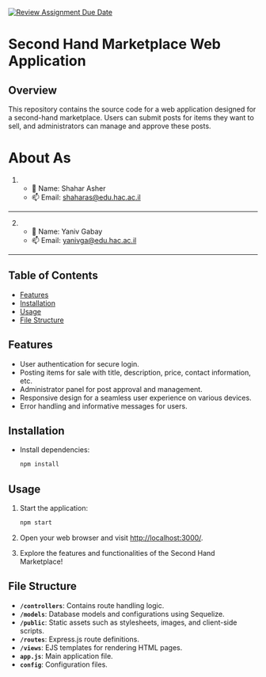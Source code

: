 [![Review Assignment Due Date](https://classroom.github.com/assets/deadline-readme-button-24ddc0f5d75046c5622901739e7c5dd533143b0c8e959d652212380cedb1ea36.svg)](https://classroom.github.com/a/KnqVbps7)


# Second Hand Marketplace Web Application

## Overview

This repository contains the source code for a web application designed for a second-hand marketplace. Users can submit posts for items they want to sell, and administrators can manage and approve these posts.

# About As
1. - 💁 Name: Shahar Asher
   - 📫 Email: [shaharas@edu.hac.ac.il](mailto:shaharas@edu.hac.ac.il)
---
2. - 💁 Name: Yaniv Gabay
   - 📫 Email: [yanivga@edu.hac.ac.il](mailto:yanivga@edu.hac.ac.il)
---

## Table of Contents

- [Features](#features)
- [Installation](#installation)
- [Usage](#usage)
- [File Structure](#file-structure)

## Features

- User authentication for secure login.
- Posting items for sale with title, description, price, contact information, etc.
- Administrator panel for post approval and management.
- Responsive design for a seamless user experience on various devices.
- Error handling and informative messages for users.

## Installation

- Install dependencies:

   ```bash
   npm install
   ```

## Usage

1. Start the application:

   ```bash
   npm start
   ```

2. Open your web browser and visit [http://localhost:3000/](http://localhost:3000/).

3. Explore the features and functionalities of the Second Hand Marketplace!

## File Structure

- **`/controllers`**: Contains route handling logic.
- **`/models`**: Database models and configurations using Sequelize.
- **`/public`**: Static assets such as stylesheets, images, and client-side scripts.
- **`/routes`**: Express.js route definitions.
- **`/views`**: EJS templates for rendering HTML pages.
- **`app.js`**: Main application file.
- **`config`**: Configuration files.

